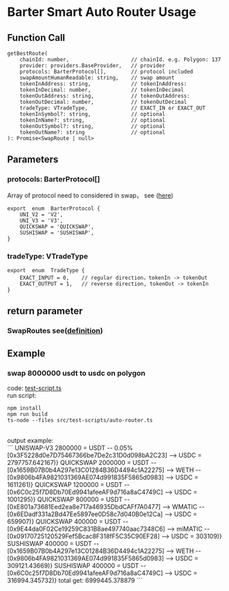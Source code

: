 
# Barter Smart Auto Router Usage
## Function Call
```
getBestRoute(
	chainId: number,					// chainId. e.g. Polygon: 137
	provider: providers.BaseProvider,	// provider
	protocols: BarterProtocol[],		// protocol included
	swapAmountHumanReadable: string,	// swap amount
	tokenInAddress: string,				// tokenInAddress: 
	tokenInDecimal: number,				// tokenInDecimal
	tokenOutAddress: string,			// tokenOutAddress: 
	tokenOutDecimal: number,			// tokenOutDecimal
	tradeType: VTradeType,				// EXACT_IN or EXACT_OUT
	tokenInSymbol?: string,				// optional
	tokenInName?: string,				// optional			
	tokenOutSymbol?: string,			// optional
	tokenOutName?: string				// optional
): Promise<SwapRoute | null>
```

## Parameters
### protocols: BarterProtocol[]
Array of protocol need to considered in swap， see ([here](https://github.com/BarterTeam/barter-smart-router/blob/master/src/util/protocol.ts))
```
export  enum  BarterProtocol {
	UNI_V2 = 'V2',
	UNI_V3 = 'V3',
	QUICKSWAP = 'QUICKSWAP',
	SUSHISWAP = 'SUSHISWAP',
}
```

### tradeType: VTradeType
```
export  enum  TradeType {
	EXACT_INPUT = 0,	// regular direction，tokenIn -> tokenOut
	EXACT_OUTPUT = 1,	// reverse direction, tokenOut -> tokenIn
}
```

## return parameter
### SwapRoutes see([definition](https://github.com/BarterTeam/barter-smart-router/blob/master/src/routers/router.ts#L25))

## Example
### swap 8000000 usdt to usdc on polygon
code: [test-script.ts](https://github.com/BarterTeam/barter-smart-router/blob/master/src/test-scripts/auto-router.ts) <br>
run script: 
```
npm install
npm run build
ts-node --files src/test-scripts/auto-router.ts
``` 
<br>
output example: <br>
```
UNISWAP-V3 2800000 = USDT -- 0.05% [0x3F5228d0e7D75467366be7De2c31D0d098bA2C23] --> USDC = 2797757.642167)}
QUICKSWAP 2000000 = USDT -- [0x1659B07B0b4A297e13C01284B36D4494c1A22275] --> WETH -- [0x9806b4FA9821031369AE074d991835F5865d0983] --> USDC = 1611261)}
QUICKSWAP 1200000 = USDT -- [0x6C0c25f7D8Db70Ed9941afeeAF9d716a8aC4749C] --> USDC = 1001295)}
QUICKSWAP 800000 = USDT -- [0xE801a73681Eed2ea8e717a46935DbdCAFf7A0477] --> WMATIC -- [0x6EDadf331a2Bd47Ee5897ee0D58c7d040B0e12Ca] --> USDC = 659907)}
QUICKSWAP 400000 = USDT -- [0x9E44da0F02Ce19259C831B8ae497740aac7348C6] --> miMATIC -- [0x09170725120529Fef5Bcac8F318fF5C35C90EF28] --> USDC = 303109)}
SUSHISWAP 400000 = USDT -- [0x1659B07B0b4A297e13C01284B36D4494c1A22275] --> WETH -- [0x9806b4FA9821031369AE074d991835F5865d0983] --> USDC = 309121.43669)}
SUSHISWAP 400000 = USDT -- [0x6C0c25f7D8Db70Ed9941afeeAF9d716a8aC4749C] --> USDC = 316994.345732)}
total get:  6999445.378879
```
